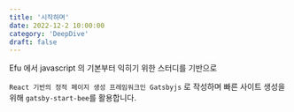 ```yaml
---
title: '시작하며'
date: 2022-12-2 10:00:00
category: 'DeepDive'
draft: false
---
```


Efu 에서 javascript 의 기본부터 익히기 위한 스터디를 기반으로 

`React 기반의 정적 페이지 생성 프레임워크인 Gatsbyjs` 로 작성하며 빠른 사이트 생성을 위해 `gatsby-start-bee`를 활용합니다.
